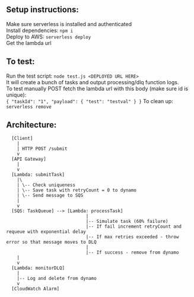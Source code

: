 ## Setup instructions:
  Make sure serverless is installed and authenticated\
  Install dependencies: `npm i`\
  Deploy to AWS: `serverless deploy`\
  Get the lambda url

## To test:
  Run the test script: `node test.js <DEPLOYED URL HERE>`\
  It will create a bunch of tasks and output processing/dlq function logs.\
  To test manually POST fetch the lambda url with this body (make sure id is unique):\
  `{
    "taskId": "1",
    "payload": {
      "test": "testval"
    }
  }`
  To clean up: `serverless remove`

## Architecture:
```
  [Client]
    |
    | HTTP POST /submit
    v
  [API Gateway]
    |
    v
  [Lambda: submitTask]
    |\
    | \-- Check uniqueness
    | \-- Save task with retryCount = 0 to dynamo
    | \-- Send message to SQS
    |
    v
  [SQS: TaskQueue] --> [Lambda: processTask]
                              |
                              |-- Simulate task (60% failure)
                              |-- If fail increment retryCount and requeue with exponential delay
                              |-- If max retries exceeded - throw error so that message moves to DLQ
                              |
                              |-- If success - remove from dynamo
    |
    v
  [Lambda: monitorDLQ]
    |
    |-- Log and delete from dynamo
    v
  [CloudWatch Alarm]
```